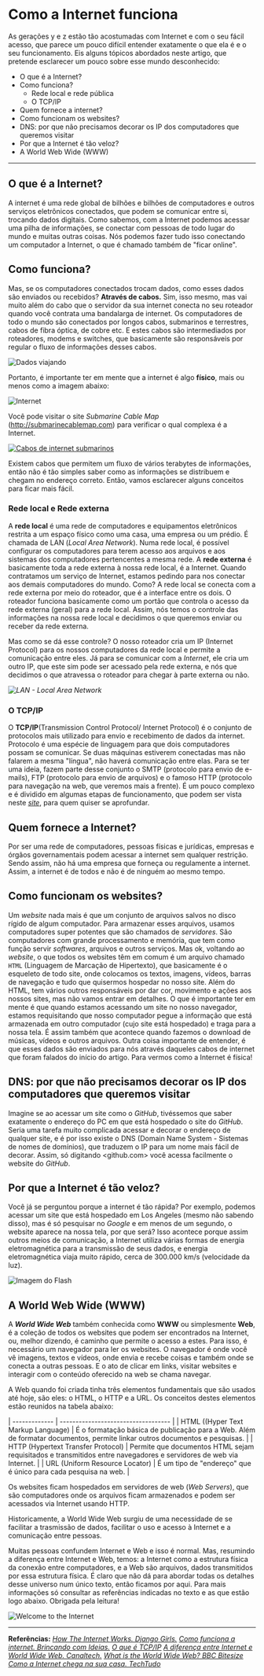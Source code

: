 # Como a Internet funciona

As gerações y e z estão tão acostumadas com Internet e com o seu fácil acesso, que parece um pouco difícil entender exatamente o que ela é e o seu funcionamento. Eis alguns tópicos abordados neste artigo, que pretende esclarecer um pouco sobre esse mundo desconhecido:

- O que é a Internet?
- Como funciona?
    - Rede local e rede pública
    - O TCP/IP
- Quem fornece a internet?
- Como funcionam os websites?
- DNS: por que não precisamos decorar os IP dos computadores que queremos visitar
- Por que a Internet é tão veloz?
- A World Web Wide (WWW)

***

## O que é a Internet?

A internet é uma rede global de bilhões e bilhões de computadores e outros serviços eletrônicos conectados, que podem se comunicar entre si, trocando dados digitais. Como sabemos, com a Internet podemos acessar uma pilha de informações, se conectar com pessoas de todo lugar do mundo e muitas outras coisas. Nós podemos fazer tudo isso conectando um computador a Internet, o que é chamado também de "ficar online".

## Como funciona?
 Mas, se os computadores conectados trocam dados, como esses dados são enviados ou recebidos? **Através de cabos.** Sim, isso mesmo, mas vai muito além do cabo que o servidor da sua internet conecta no seu roteador quando você contrata uma bandalarga de internet. Os computadores de todo o mundo são conectados por longos cabos, submarinos e terrestres, cabos de fibra óptica, de cobre etc. E estes cabos são intermediados por roteadores, modems e switches, que basicamente são responsáveis por regular o fluxo de informações desses cabos.

 ![Dados viajando](assets/dados-viajando.gif "Fluxo de dados")

Portanto, é importante ter em mente que a internet é algo **físico**, mais ou menos como a imagem abaixo:

![Internet](assets/internet.png "Internet - Representação esquemática")

Você pode visitar o site *Submarine Cable Map* (<http://submarinecablemap.com>) para verificar o qual complexa é a Internet.

[![Cabos de internet submarinos](assets/internet-cables.png "Mapa de cabos de internet submarinos")](https://www.submarinecablemap.com/)

Existem cabos que permitem um fluxo de vários terabytes de informações, então não é tão simples saber como as informações se distribuem e chegam no endereço correto. Então, vamos esclarecer alguns conceitos para ficar mais fácil.

### Rede local e Rede externa
A **rede local** é uma rede de computadores e equipamentos eletrônicos restrita a um espaço físico como uma casa, uma empresa ou um prédio. É chamada de LAN (*Local Area Network*). Numa rede local, é possível configurar os computadores para terem acesso aos arquivos e aos sistemas dos computadores pertencentes a mesma rede.
A **rede externa** é basicamente toda a rede externa à nossa rede local, é a Internet. Quando contratamos um serviço de Internet, estamos pedindo para nos conectar aos demais computadores do mundo.
Como? A rede local se conecta com a rede externa por meio do roteador, que é a interface entre os dois. O roteador funciona basicamente como um portão que controla o acesso da rede externa (geral) para a rede local. Assim, nós temos o controle das informações na nossa rede local e decidimos o que queremos enviar ou receber da rede externa.

Mas como se dá esse controle? O nosso roteador cria um IP (Internet Protocol) para os nossos computadores da rede local e permite a comunicação entre eles. Já para se comunicar com a *Internet*, ele cria um outro IP, que este sim pode ser acessado pela rede externa, e nós que decidimos o que atravessa o roteador para chegar à parte externa ou não.

*![LAN - Local Area Network](assets/LAN.jpg "LAN Local Area Netwok")*


### O TCP/IP
O **TCP/IP**(Transmission Control Protocol/ Internet Protocol) é o conjunto de protocolos mais utilizado para envio e recebimento de dados da internet. Protocolo é uma espécie de linguagem para que dois computadores possam se comunicar. Se duas máquinas estiverem conectadas mas não falarem a mesma "língua", não haverá comunicação entre elas. Para se ter uma ideia, fazem parte desse conjunto o SMTP (protocolo para envio de e-mails), FTP (protocolo para envio de arquivos) e o famoso HTTP (protocolo para navegação na web, que veremos mais a frente).
 É um pouco complexo e é dividido em algumas etapas de funcionamento, que podem ser vista neste *[site](https://www.citisystems.com.br/protocolo-tcp-ip/ "Entenda como Funciona o Protocolo TCP-IP")*, para quem quiser se aprofundar.

## Quem fornece a Internet?
Por ser uma rede de computadores, pessoas físicas e jurídicas, empresas e órgãos governamentais podem acessar a internet sem qualquer restrição. Sendo assim, não há uma empresa que forneça ou regulamente a internet. Assim, a internet é de todos e não é de ninguém ao mesmo tempo.

## Como funcionam os websites?
Um *website* nada mais é que um conjunto de arquivos salvos no disco rígido de algum computador. Para armazenar esses arquivos, usamos computadores super potentes  que são chamados de *servidores*. São computadores com grande processamento e memória, que tem como função servir *softwares*, arquivos e outros serviços. Mas ok, voltando ao *website*, o que todos os websites têm em comum é um arquivo chamado `HTML` (Linguagem de Marcação de Hipertexto), que basicamente é o esqueleto de todo site, onde colocamos os textos, imagens, vídeos, barras de navegação e tudo que quisermos hospedar no nosso site.
Além do HTML, tem vários outros responsáveis por dar cor, movimento e ações aos nossos sites, mas não vamos entrar em detalhes.
O que é importante ter em mente é que quando estamos acessando um site no nosso navegador, estamos requisitando que nosso computador pegue a informação que está armazenada em outro computador (cujo site está hospedado) e traga para a nossa tela. É assim também que acontece quando fazemos o download de músicas, vídeos e outros arquivos. 
Outra coisa importante de entender, é que esses dados são enviados para nós através daqueles cabos de internet que foram falados do início do artigo. Para vermos como a Internet é física!

## DNS: por que não precisamos decorar os IP dos computadores que queremos visitar
Imagine se ao acessar um site como o *GitHub*, tivéssemos que saber exatamente o endereço do PC em que está hospedado o site do *GitHub*. Seria uma tarefa muito complicada acessar e decorar o endereço de qualquer site, e é por isso existe o DNS (Domain Name System - Sistemas de nomes de domínios), que traduzem o IP para um nome mais fácil de decorar. Assim, só digitando <github.com> você acessa facilmente o website do *GitHub*.

## Por que a Internet é tão veloz?
Você já se perguntou porque a internet é tão rápida? Por exemplo, podemos acessar um site que está hospedado em Los Angeles (mesmo não sabendo disso), mas é só pesquisar no *Google* e em menos de um segundo, o website aparece na nossa tela, por que será? Isso acontece porque assim outros meios de comunicação, a Internet utiliza várias formas de energia eletromagnética para a transmissão de seus dados, e energia eletromagnética viaja muito rápido, cerca de 300.000 km/s (velocidade da luz).

![Imagem do Flash](assets/flash.gif "Flash")


## A World Web Wide (WWW)
A ***World Wide Web*** também conhecida como **WWW** ou simplesmente **Web**, é a coleção de todos os websites que podem ser encontrados na Internet, ou, melhor dizendo, é caminho que permite o acesso a estes. Para isso, é necessário um navegador para ler os websites. O navegador é onde você vê imagens, textos e vídeos, onde envia e recebe coisas e também onde se conecta a outras pessoas. E o ato de clicar em links, visitar websites e interagir com o conteúdo oferecido na web se chama navegar.

A Web quando foi criada tinha três elementos fundamentais que são usados até hoje, são eles: o HTML, o HTTP e a URL. Os conceitos destes elementos estão reunidos na tabela abaixo: 

| ------------- | ----------------------------------- |
| HTML ((Hyper Text Markup Language) | É o formatação básica de publicação para a Web. Além de formatar documentos, permite linkar outros documentos e pesquisas. |
| HTTP (Hypertext Transfer Protocol) | Permite que documentos HTML sejam requisitados e transmitidos entre navegadores e servidores de web via Internet. |
| URL (Uniform Resource Locator) | É um tipo de "endereço" que é único para cada pesquisa na web. |

Os websites ficam hospedados em servidores de web (*Web Servers*), que são computadores onde os arquivos ficam armazenados e podem ser acessados via Internet usando HTTP.

Historicamente, a World Wide Web surgiu de uma necessidade de se facilitar a trasmissão de dados, facilitar o uso e acesso à Internet e a comunicação entre pessoas.

Muitas pessoas confundem Internet e Web e isso é normal. Mas, resumindo a diferença entre Internet e Web, temos: a Internet como a estrutura física da conexão entre computadores, e a Web são arquivos, dados transmitidos por essa estrutura física. É claro que não dá para abordar todas os detalhes desse universo num único texto, então ficamos por aqui. Para mais informações só consultar as referências indicadas no texto e as que estão logo abaixo. Obrigada pela leitura!

![Welcome to the Internet](assets/welcome-to-the-internet.gif "Bem-vindo a Internet!")


***

**Referências:**
*[How The Internet Works. Django Girls.](https://tutorial.djangogirls.org/en/how_the_internet_works/)*
*[Como funciona a internet. Brincando com Ideias.](youtube.com/watch?v=1G48PTHxMco&t=1662s)*
*[O que é TCP/IP](https://www.tecmundo.com.br/o-que-e/780-o-que-e-tcp-ip-.htm)*
*[A diferença entre Internet e World Wide Web. Canaltech.](https://canaltech.com.br/entretenimento/qual-a-diferenca-entre-internet-e-world-wide-web/)*
*[What is the World Wide Web? BBC Bitesize](https://www.bbc.co.uk/bitesize/topics/zkcqn39/articles/z2nbgk7)*
*[Como a Internet chega na sua casa. TechTudo](https://www.techtudo.com.br/noticias/noticia/2011/07/como-internet-chega-na-sua-casa.html)*
